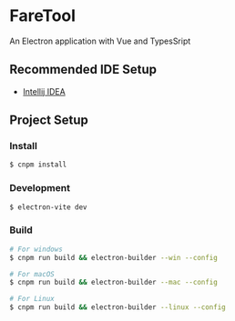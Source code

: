 # FareTool

An Electron application with Vue and TypesSript

## Recommended IDE Setup

- [Intellij IDEA](https://www.jetbrains.com.cn/idea/)

## Project Setup

### Install

```bash
$ cnpm install
```

### Development

```bash
$ electron-vite dev
```

### Build

```bash
# For windows
$ cnpm run build && electron-builder --win --config

# For macOS
$ cnpm run build && electron-builder --mac --config

# For Linux
$ cnpm run build && electron-builder --linux --config
```
